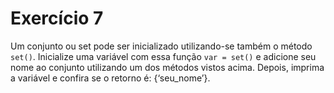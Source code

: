 # Exercício 7

Um conjunto ou set pode ser inicializado utilizando-se também o método ``set()``. Inicialize uma variável com essa função ``var = set()`` e adicione seu nome ao conjunto utilizando um dos métodos vistos acima. 
Depois, imprima a variável e confira se o retorno é: {‘seu_nome’}.
